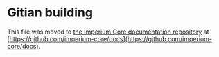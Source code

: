 Gitian building
================

This file was moved to [the Imperium Core documentation repository](https://github.com/imperium-core/docs/blob/master/gitian-building.md) at [https://github.com/imperium-core/docs](https://github.com/imperium-core/docs).

